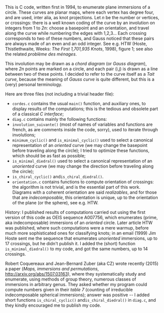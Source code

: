 This is C code, written first in 1994, to enumerate plane immersions of a circle.
These curves are planar maps, where each vertex has degree four, and are used, inter alia, as knot projections.
Let *n* be the number or vertices, or crossings: there is a well known coding of the curve by an involution on integers from 1 to *2n*:
choose a basepoint and an orientation, and travel along the curve while numbering the edges with 1,2,3... Each crossing corresponds to two of these numbers, and Gauss noticed that these pairs are always made of an even and an odd integer.
See e.g. HTW (Hoste, Thistlethwaite, Weeks: *The First 1,701,935 Knots*, 1998), figure 1;
see also the related *problème des ménages*.

This involution may be drawn as a *chord diagram* (or *Gauss diagram*), where *2n* points are marked on a circle, and each pair (i,j) is drawn as a line between two of these points.
I decided to refer to the curve itself as a *Tait curve*, because the meaning of *Gauss curve* is quite different, but this is a (very) personal terminology.

Here are three files (not including a trivial header file):
  - `cordes.c` contains the usual `main()` function, and auxiliary ones, to display results of the computations; this is the tedious and obsolete part of a classical *C interface*;
  - `diag.c` contains mainly the following functions:
   - `involution_suivante()` (most of names of variables and functions are french, as are comments inside the code, sorry), used to iterate through involutions;
   - `minimum_cyclic()` and `is_minimal_cyclic()` used to select a canonical representation of an *oriented* curve (we may change the basepoint before traveling along the circle); I tried to optimize these functions, which should be as fast as possible;
   - `is_minimal_diedral()` used to select a canonical representation of an *unoriented* curve (we may change the direction before traveling along the circle);
   - `is_chiral_cyclic()` and`is_chiral_diedral()`.
  - `orientation.c` contains functions to compute orientation of crossings: the algorithm is not trivial, and is the essential part of this work. Diagrams with a coherent orientation are said *realizables*, and for those that are *indecomposable*, this orientation is unique, up to the orientation of the plane (or the sphere), see e.g. HTW.

History: I published results of computations carried out using the first version of this code as OEIS sequence A007756, which enumerates (prime, aka indecomposable) immersions of an *oriented* circle.
Later article HTW was published, where such computations were a mere warmup, before much more sophisticated ones for classifying knots; in an email (1999) Jim Hoste sent me the sequence that enumerates *unoriented* immersions, up to 17 crossings, but he didn't publish it.
I added the (short) function `is_minimal_diedral()` to my code, and got the same numbers, up to 14 crossings.

Robert Coquereaux and Jean-Bernard Zuber (aka CZ) wrote recently (2015) a paper (*Maps, immersions and permutations*, http://arxiv.org/abs/1507.03163), where they systematically study and enumerate, using methods of group theory, numerous classes of immersions in arbitrary genus.
They asked whether my program could compute numbers given in their *table 7* (counting of irreducible indecomposable spherical immersions);
answer was positive -- I added short functions `is_chiral_cyclic()` and`is_chiral_diedral()` in `diag.c`, and they kindly encouraged me to publish my code.
